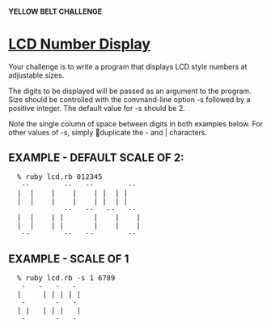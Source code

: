 #### YELLOW BELT CHALLENGE ####
# [LCD Number Display](http://rubyquiz.com/quiz14.html) #

Your challenge is to write a program that displays LCD style numbers at adjustable sizes.

The digits to be displayed will be passed as an argument to the program. Size should be controlled with the command-line option -s followed by a positive integer. The default value for -s should be 2.

Note the single column of space between digits in both examples below. For other values of -s, simply duplicate the - and | characters.

## EXAMPLE - DEFAULT SCALE OF 2: ##

<pre>
  % ruby lcd.rb 012345
   --        --   --        -- 
  |  |    |    |    | |  | |   
  |  |    |    |    | |  | |   
             --   --   --   -- 
  |  |    | |       |    |    |
  |  |    | |       |    |    |
   --        --   --        -- 
</pre>

## EXAMPLE - SCALE OF 1 ##

<pre>
  % ruby lcd.rb -s 1 6789
   -   -   -   - 
  |     | | | | |
   -       -   - 
  | |   | | |   |
   -       -   - 
</pre>